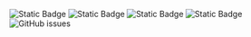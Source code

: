 ![Static Badge](https://img.shields.io/badge/blacklists-60-000000) ![Static Badge](https://img.shields.io/badge/blacklisted-2998987-cc0000) ![Static Badge](https://img.shields.io/badge/whitelisted-2242-00CC00) ![Static Badge](https://img.shields.io/badge/streaming_blacklist-28106-000000) ![GitHub issues](https://img.shields.io/github/issues/fabriziosalmi/blacklists)
